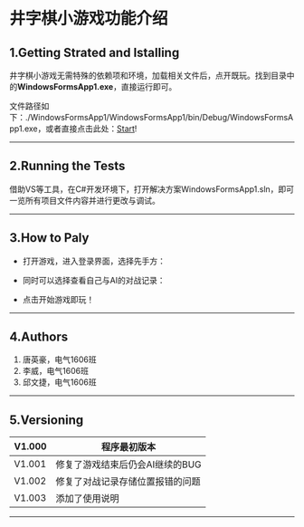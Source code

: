 # 井字棋小游戏功能介绍

## 1.Getting Strated and Istalling

井字棋小游戏无需特殊的依赖项和环境，加载相关文件后，点开既玩。找到目录中的**WindowsFormsApp1.exe**，直接运行即可。

文件路径如下：./WindowsFormsApp1/WindowsFormsApp1/bin/Debug/WindowsFormsApp1.exe，或者直接点击此处：[Start](./WindowsFormsApp1/WindowsFormsApp1/bin/Debug/WindowsFormsApp1.exe)!

***

## 2.Running the Tests

借助VS等工具，在C#开发环境下，打开解决方案WindowsFormsApp1.sln，即可一览所有项目文件内容并进行更改与调试。

***

## 3.How to Paly

* 打开游戏，进入登录界面，选择先手方：


* 同时可以选择查看自己与AI的对战记录：


* 点击开始游戏即玩！



***

## 4.Authors

1. 唐英豪，电气1606班
2. 李威，电气1606班
3. 邱文捷，电气1606班

***

## 5.Versioning

| V1.000 | 程序最初版本 |
| ------ | ------ |
| V1.001 | 修复了游戏结束后仍会AI继续的BUG |
| V1.002 | 修复了对战记录存储位置报错的问题 |
| V1.003 | 添加了使用说明 |

***



